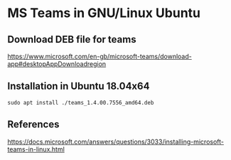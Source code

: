 # MS Teams in GNU/Linux Ubuntu

## Download DEB file for teams
https://www.microsoft.com/en-gb/microsoft-teams/download-app#desktopAppDownloadregion

## Installation in Ubuntu 18.04x64
```
sudo apt install ./teams_1.4.00.7556_amd64.deb 
```
## References 
https://docs.microsoft.com/answers/questions/3033/installing-microsoft-teams-in-linux.html
